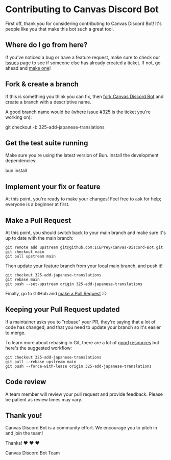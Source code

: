 # Contributing to Canvas Discord Bot

First off, thank you for considering contributing to Canvas Discord Bot! It's people like you that make this bot such a great tool.

## Where do I go from here?

If you've noticed a bug or have a feature request, make sure to check our [Issues](https://github.com/ICEPrey/Canvas-Discord-Bot/issues) page to see if someone else has already created a ticket. If not, go ahead and [make one](https://github.com/ICEPrey/Canvas-Discord-Bot/issues/new)!

## Fork & create a branch

If this is something you think you can fix, then [fork Canvas Discord Bot](https://github.com/ICEPrey/Canvas-Discord-Bot/fork) and create a branch with a descriptive name.

A good branch name would be (where issue #325 is the ticket you're working on):

git checkout -b 325-add-japanese-translations

## Get the test suite running

Make sure you're using the latest version of Bun. Install the development dependencies:

bun install

## Implement your fix or feature

At this point, you're ready to make your changes! Feel free to ask for help; everyone is a beginner at first.

## Make a Pull Request

At this point, you should switch back to your main branch and make sure it's up to date with the main branch:

```
git remote add upstream git@github.com:ICEPrey/Canvas-Discord-Bot.git
git checkout main
git pull upstream main
```

Then update your feature branch from your local main branch, and push it!

```
git checkout 325-add-japanese-translations
git rebase main
git push --set-upstream origin 325-add-japanese-translations
```

Finally, go to GitHub and [make a Pull Request](https://github.com/ICEPrey/Canvas-Discord-Bot/compare) :D

## Keeping your Pull Request updated

If a maintainer asks you to "rebase" your PR, they're saying that a lot of code has changed, and that you need to update your branch so it's easier to merge.

To learn more about rebasing in Git, there are a lot of [good](https://git-scm.com/book/en/v2/Git-Branching-Rebasing) [resources](https://www.atlassian.com/git/tutorials/rewriting-history/git-rebase) but here's the suggested workflow:

```
git checkout 325-add-japanese-translations
git pull --rebase upstream main
git push --force-with-lease origin 325-add-japanese-translations
```

## Code review

A team member will review your pull request and provide feedback. Please be patient as review times may vary.

## Thank you!

Canvas Discord Bot is a community effort. We encourage you to pitch in and join the team!

Thanks! ❤️ ❤️ ❤️

Canvas Discord Bot Team
